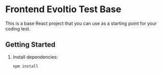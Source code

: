 # Frontend Evoltio Test Base

This is a base React project that you can use as a starting point for your coding test.

## Getting Started

1. Install dependencies:
   ```bash
   npm install
